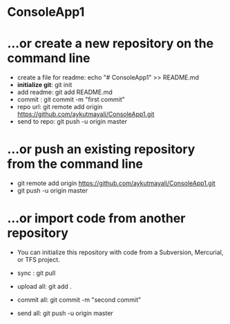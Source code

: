 # ConsoleApp1
# …or create a new repository on the command line
- create a file for readme: echo "# ConsoleApp1" >> README.md
- <b>initialize git</b>: git init
- add readme:     git add README.md
- commit :        git commit -m "first commit"
- repo url:       git remote add origin https://github.com/aykutmayali/ConsoleApp1.git
- send to repo:   git push -u origin master
                
#  …or push an existing repository from the command line
- git remote add origin https://github.com/aykutmayali/ConsoleApp1.git
- git push -u origin master

#  …or import code from another repository
- You can initialize this repository with code from a Subversion, Mercurial, or TFS project.

-  sync : git pull
-  upload all: git add .
-  commit all: git commit -m "second commit"
-  send all: git push -u origin master
        
        
